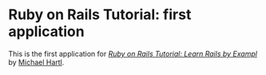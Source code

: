 # Ruby on Rails Tutorial: first application

This is the first application for
[*Ruby on Rails Tutorial: Learn Rails by Exampl*](http://railstutorial.org/)
by [Michael Hartl](http://michaelhartl.com/).
